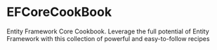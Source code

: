 # EFCoreCookBook
Entity Framework Core Cookbook. Leverage the full potential of Entity Framework with this collection of powerful and easy-to-follow recipes
